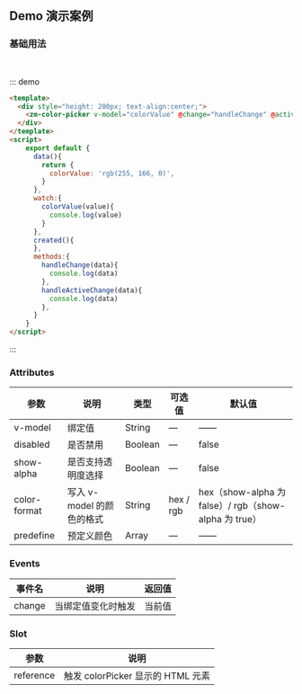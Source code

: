 ## Demo 演示案例

### 基础用法

<br />

::: demo
```html
<template>
  <div style="height: 200px; text-align:center;">
    <zm-color-picker v-model="colorValue" @change="handleChange" @active-change="handleActiveChange"></zm-color-picker>
  </div>
</template>
<script>
    export default {
      data(){
        return {
          colorValue: 'rgb(255, 166, 0)',
        } 
      },
      watch:{
        colorValue(value){
          console.log(value)
        }
      },
      created(){
      }, 
      methods:{
        handleChange(data){
          console.log(data)
        },
        handleActiveChange(data){
          console.log(data)
        },
      }  
    }
</script>
```
:::

### Attributes

| 参数      | 说明    | 类型      | 可选值       | 默认值   |
|---------- |-------- |---------- |-------------  |-------- |
| v-model     | 绑定值   | String  |  —   |   ——   |
| disabled    | 是否禁用   | Boolean  |  —   |  false  |
| show-alpha    | 是否支持透明度选择   | Boolean  |  —   |  false  |
| color-format   | 写入 v-model 的颜色的格式   | String  |  hex / rgb   |  hex（show-alpha 为 false）/ rgb（show-alpha 为 true）  |
| predefine    | 预定义颜色   | Array  |  —   |  ——  |

### Events

| 事件名      | 说明    | 返回值      |
|---------- |-------- |---------- |
| change | 当绑定值变化时触发 | 当前值  |

### Slot

| 参数      | 说明    |
|---------- |-------- |
| reference | 触发 colorPicker 显示的 HTML 元素  |